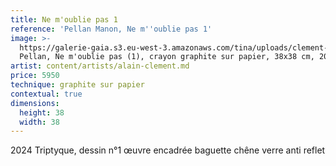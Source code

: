 ```yaml
---
title: Ne m'oublie pas 1
reference: 'Pellan Manon, Ne m''oublie pas 1'
image: >-
  https://galerie-gaia.s3.eu-west-3.amazonaws.com/tina/uploads/clement-alain/Manon
  Pellan, Ne m'oublie pas (1), crayon graphite sur papier, 38x38 cm, 2024.JPG
artist: content/artists/alain-clement.md
price: 5950
technique: graphite sur papier
contextual: true
dimensions:
  height: 38
  width: 38
---
```


2024 Triptyque, dessin n°1 œuvre encadrée baguette chêne verre anti reflet 
